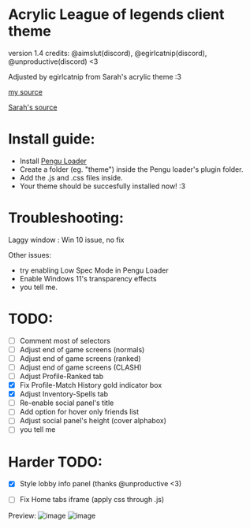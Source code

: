 # Acrylic League of legends client theme
version 1.4
credits: @aimslut(discord), @egirlcatnip(discord), @unproductive(discord)
<3

Adjusted by egirlcatnip from Sarah's acrylic theme :3


[my source](https://github.com/PrincessAkira/league-launcher-theme/tree/main/Acrylical)

[Sarah's source](https://github.com/PrincessAkira/league-launcher-theme/tree/main/Acrylical)

# Install guide:
- Install [Pengu Loader](https://github.com/PenguLoader/PenguLoader)
- Create a folder (eg. "theme") inside the Pengu loader's plugin folder.
- Add the .js and .css files inside.
- Your theme should be succesfully installed now! :3

# Troubleshooting:
  Laggy window : Win 10 issue, no fix

  Other issues:
- try enabling Low Spec Mode in Pengu Loader
- Enable Windows 11's transparency effects
- you tell me.

# TODO:
- [ ] Comment most of selectors
- [ ] Adjust end of game screens (normals)
- [ ] Adjust end of game screens (ranked)
- [ ] Adjust end of game screens (CLASH)
- [ ] Adjust Profile-Ranked tab
- [x] Fix Profile-Match History gold indicator box
- [x] Adjust Inventory-Spells tab
- [ ] Re-enable social panel's title
- [ ] Add option for hover only friends list
- [ ] Adjust social panel's height (cover alphabox)
- [ ] you tell me

# Harder TODO:
- [x] Style lobby info panel (thanks @unproductive <3)
- [ ] Fix Home tabs iframe (apply css through .js)



Preview:
![image](https://github.com/egirlcatnip/acrylic-league-theme/assets/26607304/057e60f2-b6f4-4eae-98f8-45c6f5448011)
![image](https://github.com/egirlcatnip/acrylic-league-theme/assets/26607304/7383aa38-a415-4e83-85fc-e82197a43070)

